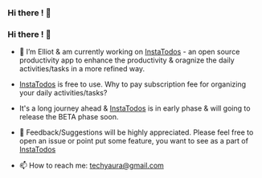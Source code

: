 ### Hi there ! 👋
### Hi there ! 👋

<!--
**techyaura/techyaura** is a ✨ _special_ ✨ repository because its `README.md` (this file) appears on your GitHub profile.
-->
- 🔭 I’m Elliot & am currently working on [InstaTodos](https://www.instatodos.com) - an open source productivity app to enhance the productivity & oragnize the daily activities/tasks in a more refined way.

- [InstaTodos](https://www.instatodos.com) is free to use. Why to pay subscription fee for organizing your daily activities/tasks?

- It's a long journey ahead & [InstaTodos](https://www.instatodos.com) is in early phase & will going to release the BETA phase soon.

- 🌱 Feedback/Suggestions will be highly appreciated. Please feel free to open an issue or point put some feature, you want to see as a part of [InstaTodos](https://www.instatodos.com)

- 📫 How to reach me: [techyaura@gmail.com](mailto:example@mail.com)
